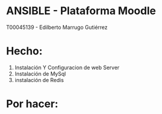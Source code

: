 # ANSIBLE - Plataforma Moodle
T00045139 - Edilberto Marrugo Gutiérrez

# Hecho:
1. Instalación Y Configuracion de web Server
2. Instalación de MySql
3. instalación de Redis
# Por hacer:
